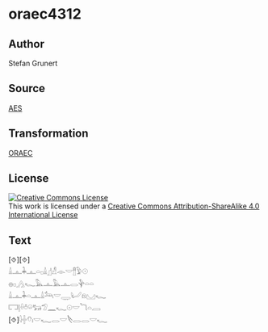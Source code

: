 # oraec4312

## Author

Stefan Grunert

## Source

[AES](https://github.com/simondschweitzer/aes)

## Transformation

[ORAEC](https://oraec.github.io/)

## License

<a rel="license" href="http://creativecommons.org/licenses/by-sa/4.0/"><img alt="Creative Commons License" style="border-width:0" src="https://i.creativecommons.org/l/by-sa/4.0/88x31.png" /></a><br />This work is licensed under a <a rel="license" href="http://creativecommons.org/licenses/by-sa/4.0/">Creative Commons Attribution-ShareAlike 4.0 International License</a>

## Text

[⯑][⯑]<br>
𓏙𓊵𓇓𓊵𓏏𓊪𓏙𓊨𓀭𓁹𓎟𓊽𓅱𓇳<br>
𓐍𓊪𓂻𓆑𓅓𓊵𓅓𓊵𓂋𓊿𓏏𓏏<br>
𓏙𓊵𓇓𓏏𓊵𓏙𓃢𓎟𓇾𓂦𓁶𓈋𓆑<br>
𓉐𓊤𓏐𓏊𓏖𓃒𓅿𓈖𓆑𓇳𓎟𓆓𓏏𓐙<br>
[⯑]𓇋𓏶𓄣𓏤𓎟𓆑𓂋𓎟𓌸𓂋𓂋𓎟𓆑<br>

